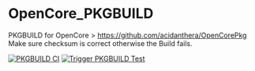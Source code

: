 # OpenCore_PKGBUILD
PKGBUILD for OpenCore > https://github.com/acidanthera/OpenCorePkg Make sure checksum is correct otherwise the Build fails.

[![PKGBUILD CI](https://github.com/pheiduck/OpenCore_PKGBUILD/actions/workflows/makepkg_ci.yml/badge.svg)](https://github.com/pheiduck/OpenCore_PKGBUILD/actions/workflows/makepkg_ci.yml)
[![Trigger PKGBUILD Test](https://github.com/pheiduck/OpenCore_PKGBUILD/actions/workflows/ci.yml/badge.svg)](https://github.com/pheiduck/OpenCore_PKGBUILD/actions/workflows/ci.yml)
